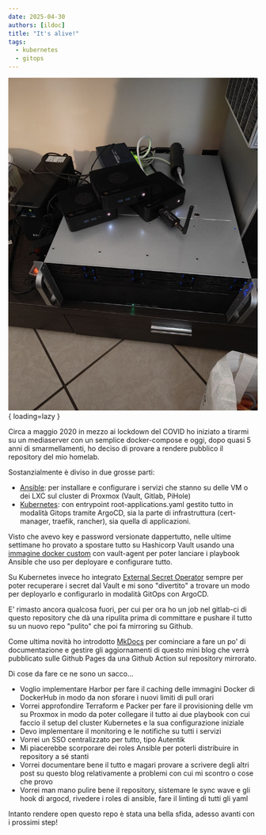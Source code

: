 ```yaml
---
date: 2025-04-30
authors: [ildoc]
title: "It's alive!"
tags:
  - kubernetes
  - gitops
---
```

![Homelab 2025](/assets/images/homelab2025.jpg){ loading=lazy }

Circa a maggio 2020 in mezzo ai lockdown del COVID ho iniziato a tirarmi su un mediaserver con un semplice docker-compose e oggi, dopo quasi 5 anni di smarmellamenti, ho deciso di provare a rendere pubblico il repository del mio homelab.

Sostanzialmente è diviso in due grosse parti:

- [Ansible](https://github.com/ildoc/homelab/tree/main/ansible): per installare e configurare i servizi che stanno su delle VM o dei LXC sul cluster di Proxmox (Vault, Gitlab, PiHole)
- [Kubernetes](https://github.com/ildoc/homelab/tree/main/kubernetes): con entrypoint root-applications.yaml gestito tutto in modalità Gitops tramite ArgoCD, sia la parte di infrastruttura (cert-manager, traefik, rancher), sia quella di applicazioni.

Visto che avevo key e password versionate dappertutto, nelle ultime settimane ho provato a spostare tutto su Hashicorp Vault usando una [immagine docker custom](https://github.com/ildoc/ansible-vault) con vault-agent per poter lanciare i playbook Ansible che uso per deployare e configurare tutto.

Su Kubernetes invece ho integrato [External Secret Operator](https://external-secrets.io/latest/) sempre per poter recuperare i secret dal Vault e mi sono "divertito" a trovare un modo per deployarlo e configurarlo in modalità GitOps con ArgoCD.

E' rimasto ancora qualcosa fuori, per cui per ora ho un job nel gitlab-ci di questo repository che dà una ripulita prima di committare e pushare il tutto su un nuovo repo "pulito" che poi fa mirroring su Github.

Come ultima novità ho introdotto [MkDocs](https://squidfunk.github.io/mkdocs-material/) per cominciare a fare un po' di documentazione e gestire gli aggiornamenti di questo mini blog che verrà pubblicato sulle Github Pages da una Github Action sul repository mirrorato.

Di cose da fare ce ne sono un sacco...

- Voglio implementare Harbor per fare il caching delle immagini Docker di DockerHub in modo da non sforare i nuovi limiti di pull orari
- Vorrei approfondire Terraform e Packer per fare il provisioning delle vm su Proxmox in modo da poter collegare il tutto ai due playbook con cui faccio il setup del cluster Kubernetes e la sua configurazione iniziale
- Devo implementare il monitoring e le notifiche su tutti i servizi
- Vorrei un SSO centralizzato per tutto, tipo Autentik
- Mi piacerebbe scorporare dei roles Ansible per poterli distribuire in repository a sé stanti
- Vorrei documentare bene il tutto e magari provare a scrivere degli altri post su questo blog relativamente a problemi con cui mi scontro o cose che provo
- Vorrei man mano pulire bene il repository, sistemare le sync wave e gli hook di argocd, rivedere i roles di ansible, fare il linting di tutti gli yaml

Intanto rendere open questo repo è stata una bella sfida, adesso avanti con i prossimi step!
